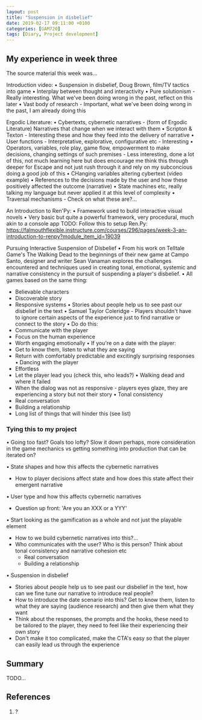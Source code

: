 ```yaml
---
layout: post
title: "Suspension in disbelief"
date: 2019-02-17 09:11:00 +0100
categories: [GAM720]
tags: [Diary, Project development]
---
```


## My experience in week three

The source material this week was...

Introduction video:
• Suspension in disbelief, Doug Brown, film/TV tactics into game
• Interplay between thought and interactivity
• Pure solutionism - Really interesting. What we've been doing wrong in the past, reflect on this later
• Vast body of research - Important, what we've been doing wrong in the past, I am already doing this

Ergodic Literature:
• Cybertexts, cybernetic narratives - (form of Ergodic Literature) Narratives that change when we interact with them
• Scripton & Texton - Interesting these and how they feed into the delivery of narrative
• User functions - Interpretative, explorative, configurative etc - Interesting
• Operators, variables, role play, game flow, empowerment to make decisions, changing settings of such premises - Less interesting, done a lot of this, not much learning here but does encourage me think this through deeper for Escape and not just rush through it and rely on my subconcious doing a good job of this
• CHanging variables altering cybertext (video example)
• References to the decisions made by the user and how these positively affected the outcome (narrative)
• State machines etc, really talking my language but never applied it at this level of complexity
• Traversal mechanisms - Check on what these are?...

An Introduction to Ren'Py:
• Framework used to build interactive visual novels
• Very basic but quite a powerful framework, very procedural, much akin to a console app
TODO: Follow this to setup Ren.Py: https://falmouthflexible.instructure.com/courses/296/pages/week-3-an-introduction-to-renpy?module_item_id=19039

Pursuing Interactive Suspension of Disbelief
• From his work on Telltale Game's The Walking Dead to the beginnings of their new game at Campo Santo, designer and writer Sean Vanaman explores the challenges encountered and techniques used in creating tonal, emotional, systemic and narrative consistency in the pursuit of suspending a player's disbelief.
• All games based on the same thing:
  - Believable characters
  - Discoverable story
  - Responsive systems
• Stories about people help us to see past our disbelief in the text
• Samuel Taylor Coleridge - Players shouldn't have to ignore certain aspects of the experience just to find narrative or connect to the story
• Do do this:
  - Communicate with the player
  - Focus on the human experience
  - Worth engaging emotionally
• If you're on a date with the player:
  - Get to know them, listen to what they are saying
  - Return with comfortably predictable and excitingly surprising responses
• Dancing with the player
  - Effortless
  - Let the player lead you (check this, who leads?)
• Walking dead and where it failed
  - When the dialog was not as responsive - players eyes glaze, they are experiencing a story but not their story
• Tonal consistency
  - Real conversation
  - Building a relationship
  - Long list of things that will hinder this (see list)

### Tying this to my project

• Going too fast? Goals too lofty? Slow it down perhaps, more consideration in the game mechanics vs getting something into production that can be iterated on?

• State shapes and how this affects the cybernetic narratives
  - How to player decisions affect state and how does this state affect their emergent narrative

• User type and how this affects cybernetic narratives
  - Question up front: 'Are you an XXX or a YYY'

• Start looking as the gamification as a whole and not just the playable element
  - How to we build cybernetic narratives into this?...
  - Who communicates with the user? Who is this person? Think about tonal consistency and narrative cohesion etc
    - Real conversation
    - Building a relationship

• Suspension in disbelief
  - Stories about people help us to see past our disbelief in the text, how can we fine tune our narrative to introduce real people?
  - How to introduce the date scenario into this? Get to know them, listen to what they are saying (audience research) and then give them what they want
  - Think about the responses, the prompts and the hooks, these need to be tailored to the player, they need to feel like their experiencing their own story
  - Don't make it too complicated, make the CTA's easy so that the player can easily lead us through the experience

## Summary

TODO...

## References

1. ?
